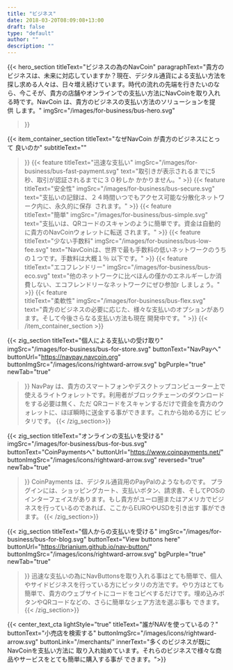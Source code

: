 ```yaml
---
title: "ビジネス"
date: 2018-03-20T08:09:08+13:00
draft: false
type: "default"
author: ""
description: ""
---
```

{{< hero_section
titleText="ビジネスの為のNavCoin"
paragraphText="貴方のビジネスは、未来に対応していますか？現在、デジタル通貨による支払い方法を探し求める人々は、日々増え続けています。時代の流れの先端を行きたいのなら、今こそが、貴方の店舗やオンラインでの支払い方法にNavCoinを取り入れる時です。NavCoin は、貴方のビジネスの支払い方法のソリューションを提供&nbsp;します。"
imgSrc="/images/for-business/bus-hero.svg"
>}}

{{< item_container_section 
    titleText="なぜNavCoin が貴方のビジネスにとって&nbsp;良いのか"
    subtitleText=""
>}}
    {{< feature 
        titleText="迅速な支払い"
        imgSrc="/images/for-business/bus-fast-payment.svg"
        text="取引きが表示されるまでに5秒、取引が認証されるまでに３０秒しか&nbsp;かかりません。"
    >}}
    {{< feature 
        titleText="安全性"
        imgSrc="/images/for-business/bus-secure.svg"
        text="支払いの記録は、２４時間いつでもアクセス可能な分散化ネットワーク内に、永久的に保存 &nbsp;されます。"
    >}}
    {{< feature                 
        titleText="簡単"
        imgSrc="/images/for-business/bus-simple.svg"
        text="支払いは、QRコードのスキャンのように簡単です。資金は自動的に貴方のNavCoinウォレットに転送&nbsp;されます。"
    >}}
    {{< feature                 
        titleText="少ない手数料"
        imgSrc="/images/for-business/bus-low-fee.svg"
        text="NavCoinは、世界で最も手数料の低いネットワークのうちの１つです。手数料は大概１％&nbsp;以下です。"
    >}}
    {{< feature                 
        titleText="エコフレンドリー"
        imgSrc="/images/for-business/bus-eco.svg"
        text="他のネットワークに比べほんの僅かのエネルギーしか消費しない、エコフレンドリーなネットワークにぜひ参加r&nbsp;しましょう。"
    >}}
    {{< feature                 
        titleText="柔軟性"
        imgSrc="/images/for-business/bus-flex.svg"
        text="貴方のビジネスの必要に応じた、様々な支払いのオプションがあります。そして今後さらなる支払い方法も現在&nbsp;開発中です。"
    >}}
{{< /item_container_section >}}

{{< zig_section
  titleText="個人による支払いの受け取り"
  imgSrc="/images/for-business/bus-for-store.svg"
  buttonText="NavPayへ"
  buttonUrl="https://navpay.navcoin.org"
  buttonImgSrc="/images/icons/rightward-arrow.svg"
  bgPurple="true"
  newTab="true"
>}}
NavPay は、貴方のスマートフォンやデスクトップコンピューター上で使えるライトウォレットです。利用者がブロックチェーンのダウンロードをする必要は無く、ただ  QRコードをスキャンするだけで資金を貴方のウォレットに、ほぼ瞬時に送金する事ができます。これから始める方に&nbsp;ピッタリです。
{{< /zig_section>}}

{{< zig_section
titleText="オンラインの支払いを受ける"
imgSrc="/images/for-business/bus-for-bus.svg"
buttonText="CoinPaymentsへ"
buttonUrl="https://www.coinpayments.net/"
buttonImgSrc="/images/icons/rightward-arrow.svg"
reversed="true"
newTab="true"
>}}
CoinPayments は、デジタル通貨用のPayPalのようなものです。 プラグインには、ショッピングカート、支払いボタン、請求書、そしてPOSのインターフェイスがあります。もし貴方がユーロ圏またはアメリカでビジネスを行っているのであれば、ここからEUROやUSDを引き出す&nbsp;事ができます。
{{< /zig_section>}}

{{< zig_section
  titleText="個人からの支払いを受ける"
  imgSrc="/images/for-business/bus-for-blog.svg"
  buttonText="View buttons here"
  buttonUrl="https://brianium.github.io/nav-button/"
  buttonImgSrc="/images/icons/rightward-arrow.svg"
  bgPurple="true"
  newTab="true"
>}}
迅速な支払いの為にNavButtonsを取り入れる事はとても簡単で、個人やサイドビジネスを行っている方にピッタリの方法です。やり方はとても簡単で、貴方のウェブサイトにコードをコピペするだけです。埋め込みボタンやQRコードなどの、さらに簡単なシェア方法を選ぶ事も&nbsp;できます。
{{< /zig_section>}}

{{< center_text_cta
    lightStyle="true"
    titleText="誰がNAVを使っているの？"
    buttonText="小売店を検索する"
    buttonImgSrc="/images/icons/rightward-arrow.svg"
    buttonLink="/merchants/"
    innerText="多くのビジネスが既にNavCoinを支払い方法に 取り入れ始めています。それらのビジネスで様々な商品やサービスをとても簡単に購入する事が&nbsp;できます。">}}
